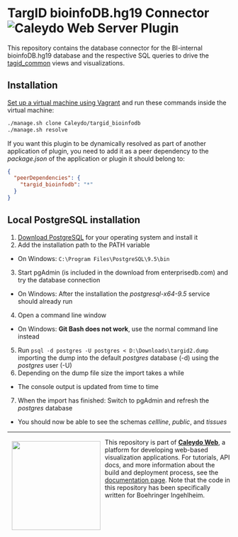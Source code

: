 TargID bioinfoDB.hg19 Connector ![Caleydo Web Server Plugin](https://img.shields.io/badge/Caleydo%20Web-Server-10ACDF.svg)
===================

This repository contains the database connector for the BI-internal bioinfoDB.hg19 database and the respective SQL queries to drive the [tagid_common](https://github.com/Caleydo/targid_common/) views and visualizations.

Installation
------------

[Set up a virtual machine using Vagrant](http://www.caleydo.org/documentation/vagrant/) and run these commands inside the virtual machine:

```bash
./manage.sh clone Caleydo/targid_bioinfodb
./manage.sh resolve
```

If you want this plugin to be dynamically resolved as part of another application of plugin, you need to add it as a peer dependency to the _package.json_ of the application or plugin it should belong to:

```json
{
  "peerDependencies": {
    "targid_bioinfodb": "*"
  }
}
```

Local PostgreSQL installation
------------

1. [Download PostgreSQL](http://www.enterprisedb.com/products-services-training/pgdownload) for your operating system and install it
2. Add the installation path to the PATH variable
  - On Windows: `C:\Program Files\PostgreSQL\9.5\bin`
3. Start pgAdmin (is included in the download from enterprisedb.com) and try the database connection
  - On Windows: After the installation the _postgresql-x64-9.5_ service should already run
4. Open a command line window
  - On Windows: **Git Bash does not work**, use the normal command line instead
5. Run `psql -d postgres -U postgres < D:\Downloads\targid2.dump` importing the dump into the default _postgres_ database (-d) using the _postgres_ user (-U)
6. Depending on the dump file size the import takes a while
  - The console output is updated from time to time
7. When the import has finished: Switch to pgAdmin and refresh the _postgres_ database
  - You should now be able to see the schemas _cellline_, _public_, and _tissues_


***

<a href="https://caleydo.org"><img src="http://caleydo.org/assets/images/logos/caleydo.svg" align="left" width="200px" hspace="10" vspace="6"></a>
This repository is part of **[Caleydo Web](http://caleydo.org/)**, a platform for developing web-based visualization applications. For tutorials, API docs, and more information about the build and deployment process, see the [documentation page](http://caleydo.org/documentation/). Note that the code in this repository has been specifically written for Boehringer Ingehlheim.
